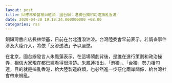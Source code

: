```yaml
---
layout: post
title: 回應林榮基被淋紅油　國台辦：港獨台獨相勾連搞亂香港
date: 2020-04-30 19:19:24.000000000 +08:00
categories: rss
---
```


銅鑼灣書店店長林榮基，日前在台北遭潑油漆。台灣陸委會早前表示，若調查事件涉及大陸介入，將依「反滲透法」予以嚴懲。

在北京，國台辦發言人朱鳳蓮表示，在這場鬧劇背後，是誰在進行策劃和政治操弄，相信大家現在都已經看得很清楚。朱鳳蓮指出，「港獨」、「台獨」勢力相勾連，目的就是搞亂香港，給大陸製造麻煩，也必然進一步惡化兩岸關係，給台灣社會帶來禍亂。　　
